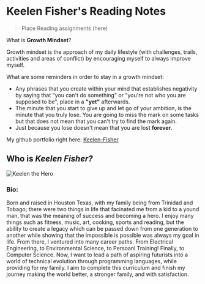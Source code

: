 # Keelen Fisher's Reading Notes 

>Place Reading assignments (here)

What is **Growth Mindset**?

Growth mindset is the approach of my daily lifestyle (with challenges, trails, activities and areas of conflict) by encouraging myself to always improve myself.

What are some reminders in order to stay in a growth mindset:

- Any phrases that you create within your mind that establishes negativity by saying that "you can't do something" or "you're not who you are supposed to be", place in a **"yet"** afterwards.
- The minute that you start to give up and let go of your ambition, is the minute that you truly lose. You are going to miss the mark on some tasks but that does not mean that you can't try to find the mark again.
- Just because you lose doesn't mean that you are lost **forever**. 


My github portfolio right here: [Keelen-Fisher](https://github.com/Keelen-Fisher)

## Who is ***Keelen Fisher?***
![Keelen the Hero](https://unsplash.com/photos/PNVMQpDbxLk)

### Bio:
Born and raised in Houston Texas, with my family being from Trinidad and Tobago; there were two things in life that facinated me from a kid to a yound man, that was the meaning of success and becoming a hero. I enjoy many things such as fitness, music, art, cooking, sports and reading, but the ability to create a legacy which can be passed down from one generation to another while showing that the impossible is possible was always my goal in life. From there, I ventured into many career paths. From Electrical Engineering, to Environmental Science, to Persoanl Training! Finally, to Computer Science. Now, I want to lead a path of aspiring futurists into a world of technical evolution through programming languages, while providing for my family. I aim to complete this curriculum and finish my journey making the world better, a stronger family, and with satisfaction.
